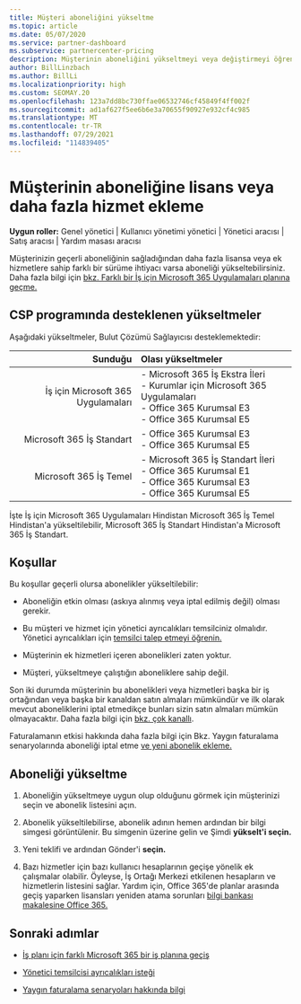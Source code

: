 ```yaml
---
title: Müşteri aboneliğini yükseltme
ms.topic: article
ms.date: 05/07/2020
ms.service: partner-dashboard
ms.subservice: partnercenter-pricing
description: Müşterinin aboneliğini yükseltmeyi veya değiştirmeyi öğrenin. Daha fazla lisans ekleyin veya daha fazla hizmetle farklı bir sürüme geçin.
author: BillLinzbach
ms.author: BillLi
ms.localizationpriority: high
ms.custom: SEOMAY.20
ms.openlocfilehash: 123a7dd8bc730ffae06532746cf45849f4ff002f
ms.sourcegitcommit: ad1af627f5ee6b6e3a70655f90927e932cf4c985
ms.translationtype: MT
ms.contentlocale: tr-TR
ms.lasthandoff: 07/29/2021
ms.locfileid: "114839405"
---
```

# <a name="add-licenses-or-more-services-to-a-customers-subscription"></a>Müşterinin aboneliğine lisans veya daha fazla hizmet ekleme

**Uygun roller:** Genel yönetici | Kullanıcı yönetimi yönetici | Yönetici aracısı | Satış aracısı | Yardım masası aracısı

Müşterinizin geçerli aboneliğinin sağladığından daha fazla lisansa veya ek hizmetlere sahip farklı bir sürüme ihtiyacı varsa aboneliği yükseltebilirsiniz. Daha fazla bilgi için [bkz. Farklı bir İş için Microsoft 365 Uygulamaları planına geçme.](/microsoft-365/commerce/subscriptions/switch-to-a-different-plan)

## <a name="upgrades-supported-in-the-csp-program"></a>CSP programında desteklenen yükseltmeler <a id="upgradesubscription"></a>

Aşağıdaki yükseltmeler, Bulut Çözümü Sağlayıcısı desteklemektedir:

| Sunduğu | Olası yükseltmeler|
|---:|:---|
| İş için Microsoft 365 Uygulamaları   | - Microsoft 365 İş Ekstra İleri <br/>  - Kurumlar için Microsoft 365 Uygulamaları <br/> - Office 365 Kurumsal E3 <br/> - Office 365 Kurumsal E5 <br/> |
| Microsoft 365 İş Standart    | - Office 365 Kurumsal E3 <br/> - Office 365 Kurumsal E5 <br/> |
| Microsoft 365 İş Temel | - Microsoft 365 İş Standart İleri <br/> - Office 365 Kurumsal E1 <br/> - Office 365 Kurumsal E3<br/> - Office 365 Kurumsal E5 <br/> |

İşte İş için Microsoft 365 Uygulamaları Hindistan Microsoft 365 İş Temel Hindistan'a yükseltilebilir, Microsoft 365 İş Standart Hindistan'a Microsoft 365 İş Standart.


## <a name="conditions"></a>Koşullar

Bu koşullar geçerli olursa abonelikler yükseltilebilir:

- Aboneliğin etkin olması (askıya alınmış veya iptal edilmiş değil) olması gerekir.

- Bu müşteri ve hizmet için yönetici ayrıcalıkları temsilciniz olmalıdır. Yönetici ayrıcalıkları için [temsilci talep etmeyi öğrenin.](request-a-relationship-with-a-customer.md)

- Müşterinin ek hizmetleri içeren abonelikleri zaten yoktur.

- Müşteri, yükseltmeye çalıştığın aboneliklere sahip değil.

Son iki durumda müşterinin bu abonelikleri veya hizmetleri başka bir iş ortağından veya başka bir kanaldan satın almaları mümkündür ve ilk olarak mevcut aboneliklerini iptal etmedikçe bunları sizin satın almaları mümkün olmayacaktır. Daha fazla bilgi için [bkz. çok kanallı](multichannel.md).

Faturalamanın etkisi hakkında daha fazla bilgi için Bkz. Yaygın faturalama senaryolarında aboneliği iptal etme [ve yeni abonelik ekleme.](common-billing-scenarios.md)

## <a name="upgrade-a-subscription"></a>Aboneliği yükseltme

1. Aboneliğin yükseltmeye uygun olup olduğunu görmek için müşterinizi seçin ve abonelik listesini açın.

2. Abonelik yükseltilebilirse, abonelik adının hemen ardından bir bilgi simgesi görüntülenir. Bu simgenin üzerine gelin ve Şimdi **yükselt'i seçin.**

3. Yeni teklifi ve ardından Gönder'i **seçin.**

4. Bazı hizmetler için bazı kullanıcı hesaplarının geçişe yönelik ek çalışmalar olabilir. Öyleyse, İş Ortağı Merkezi etkilenen hesapların ve hizmetlerin listesini sağlar. Yardım için, Office 365'de planlar arasında geçiş yaparken lisansları yeniden atama sorunları [bilgi bankası makalesine Office 365.](/microsoft-365/commerce/subscriptions/switch-to-a-different-plan)


## <a name="next-steps"></a>Sonraki adımlar

- [İş planı için farklı Microsoft 365 bir iş planına geçiş](/microsoft-365/commerce/subscriptions/switch-to-a-different-plan)

- [Yönetici temsilcisi ayrıcalıkları isteği](request-a-relationship-with-a-customer.md)

- [Yaygın faturalama senaryoları hakkında bilgi](common-billing-scenarios.md)
